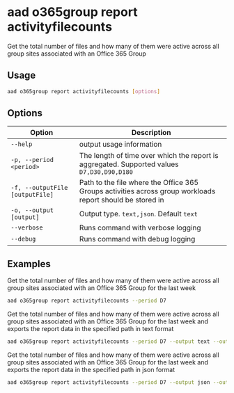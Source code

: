 # aad o365group report activityfilecounts

Get the total number of files and how many of them were active across all group sites associated with an Office 365 Group

## Usage

```sh
aad o365group report activityfilecounts [options]
```

## Options

Option|Description
------|-----------
`--help`|output usage information
`-p, --period <period>`|The length of time over which the report is aggregated. Supported values `D7,D30,D90,D180`
`-f, --outputFile [outputFile]`|Path to the file where the Office 365 Groups activities across group workloads report should be stored in
`-o, --output [output]`|Output type. `text,json`. Default `text`
`--verbose`|Runs command with verbose logging
`--debug`|Runs command with debug logging

## Examples

Get the total number of files and how many of them were active across all group sites associated with an Office 365 Group for the last week

```sh
aad o365group report activityfilecounts --period D7
```

Get the total number of files and how many of them were active across all group sites associated with an Office 365 Group for the last week and exports the report data in the specified path in text format

```sh
aad o365group report activityfilecounts --period D7 --output text --outputFile o365groupactivityfilecounts.txt
```

Get the total number of files and how many of them were active across all group sites associated with an Office 365 Group for the last week and exports the report data in the specified path in json format

```sh
aad o365group report activityfilecounts --period D7 --output json --outputFile o365groupactivityfilecounts.json
```
